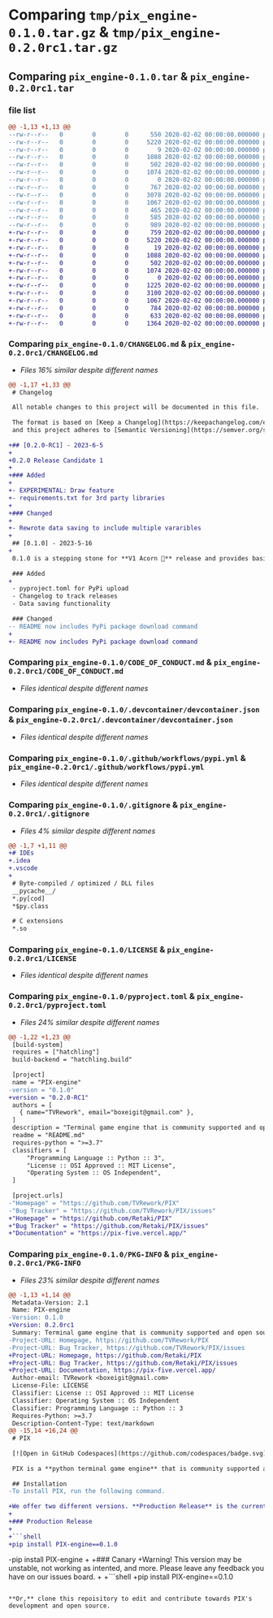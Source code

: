 # Comparing `tmp/pix_engine-0.1.0.tar.gz` & `tmp/pix_engine-0.2.0rc1.tar.gz`

## Comparing `pix_engine-0.1.0.tar` & `pix_engine-0.2.0rc1.tar`

### file list

```diff
@@ -1,13 +1,13 @@
--rw-r--r--   0        0        0      550 2020-02-02 00:00:00.000000 pix_engine-0.1.0/CHANGELOG.md
--rw-r--r--   0        0        0     5220 2020-02-02 00:00:00.000000 pix_engine-0.1.0/CODE_OF_CONDUCT.md
--rw-r--r--   0        0        0        9 2020-02-02 00:00:00.000000 pix_engine-0.1.0/CONTRIBUTING.md
--rw-r--r--   0        0        0     1088 2020-02-02 00:00:00.000000 pix_engine-0.1.0/.devcontainer/devcontainer.json
--rw-r--r--   0        0        0      502 2020-02-02 00:00:00.000000 pix_engine-0.1.0/.github/dependabot.yml
--rw-r--r--   0        0        0     1074 2020-02-02 00:00:00.000000 pix_engine-0.1.0/.github/workflows/pypi.yml
--rw-r--r--   0        0        0        0 2020-02-02 00:00:00.000000 pix_engine-0.1.0/pix/__init__.py
--rw-r--r--   0        0        0      767 2020-02-02 00:00:00.000000 pix_engine-0.1.0/pix/pix.py
--rw-r--r--   0        0        0     3078 2020-02-02 00:00:00.000000 pix_engine-0.1.0/.gitignore
--rw-r--r--   0        0        0     1067 2020-02-02 00:00:00.000000 pix_engine-0.1.0/LICENSE
--rw-r--r--   0        0        0      465 2020-02-02 00:00:00.000000 pix_engine-0.1.0/README.md
--rw-r--r--   0        0        0      585 2020-02-02 00:00:00.000000 pix_engine-0.1.0/pyproject.toml
--rw-r--r--   0        0        0      989 2020-02-02 00:00:00.000000 pix_engine-0.1.0/PKG-INFO
+-rw-r--r--   0        0        0      759 2020-02-02 00:00:00.000000 pix_engine-0.2.0rc1/CHANGELOG.md
+-rw-r--r--   0        0        0     5220 2020-02-02 00:00:00.000000 pix_engine-0.2.0rc1/CODE_OF_CONDUCT.md
+-rw-r--r--   0        0        0       19 2020-02-02 00:00:00.000000 pix_engine-0.2.0rc1/requirements.txt
+-rw-r--r--   0        0        0     1088 2020-02-02 00:00:00.000000 pix_engine-0.2.0rc1/.devcontainer/devcontainer.json
+-rw-r--r--   0        0        0      502 2020-02-02 00:00:00.000000 pix_engine-0.2.0rc1/.github/dependabot.yml
+-rw-r--r--   0        0        0     1074 2020-02-02 00:00:00.000000 pix_engine-0.2.0rc1/.github/workflows/pypi.yml
+-rw-r--r--   0        0        0        0 2020-02-02 00:00:00.000000 pix_engine-0.2.0rc1/pix/__init__.py
+-rw-r--r--   0        0        0     1225 2020-02-02 00:00:00.000000 pix_engine-0.2.0rc1/pix/engine.py
+-rw-r--r--   0        0        0     3100 2020-02-02 00:00:00.000000 pix_engine-0.2.0rc1/.gitignore
+-rw-r--r--   0        0        0     1067 2020-02-02 00:00:00.000000 pix_engine-0.2.0rc1/LICENSE
+-rw-r--r--   0        0        0      784 2020-02-02 00:00:00.000000 pix_engine-0.2.0rc1/README.md
+-rw-r--r--   0        0        0      633 2020-02-02 00:00:00.000000 pix_engine-0.2.0rc1/pyproject.toml
+-rw-r--r--   0        0        0     1364 2020-02-02 00:00:00.000000 pix_engine-0.2.0rc1/PKG-INFO
```

### Comparing `pix_engine-0.1.0/CHANGELOG.md` & `pix_engine-0.2.0rc1/CHANGELOG.md`

 * *Files 16% similar despite different names*

```diff
@@ -1,17 +1,33 @@
 # Changelog
 
 All notable changes to this project will be documented in this file.
 
 The format is based on [Keep a Changelog](https://keepachangelog.com/en/1.0.0/),
 and this project adheres to [Semantic Versioning](https://semver.org/spec/v2.0.0.html).
 
+## [0.2.0-RC1] - 2023-6-5
+
+0.2.0 Release Candidate 1
+
+### Added
+
+- EXPERIMENTAL: Draw feature
+- requirements.txt for 3rd party libraries
+
+### Changed
+
+- Rewrote data saving to include multiple vararibles
+
 ## [0.1.0] - 2023-5-16
+
 0.1.0 is a stepping stone for **V1 Acorn 🥜** release and provides basic foundations for future releases.
 
 ### Added
+
 - pyproject.toml for PyPi upload
 - Changelog to track releases
 - Data saving functionality
 
 ### Changed
-- README now includes PyPi package download command
+
+- README now includes PyPi package download command
```

### Comparing `pix_engine-0.1.0/CODE_OF_CONDUCT.md` & `pix_engine-0.2.0rc1/CODE_OF_CONDUCT.md`

 * *Files identical despite different names*

### Comparing `pix_engine-0.1.0/.devcontainer/devcontainer.json` & `pix_engine-0.2.0rc1/.devcontainer/devcontainer.json`

 * *Files identical despite different names*

### Comparing `pix_engine-0.1.0/.github/workflows/pypi.yml` & `pix_engine-0.2.0rc1/.github/workflows/pypi.yml`

 * *Files identical despite different names*

### Comparing `pix_engine-0.1.0/.gitignore` & `pix_engine-0.2.0rc1/.gitignore`

 * *Files 4% similar despite different names*

```diff
@@ -1,7 +1,11 @@
+# IDEs
+.idea
+.vscode
+
 # Byte-compiled / optimized / DLL files
 __pycache__/
 *.py[cod]
 *$py.class
 
 # C extensions
 *.so
```

### Comparing `pix_engine-0.1.0/LICENSE` & `pix_engine-0.2.0rc1/LICENSE`

 * *Files identical despite different names*

### Comparing `pix_engine-0.1.0/pyproject.toml` & `pix_engine-0.2.0rc1/pyproject.toml`

 * *Files 24% similar despite different names*

```diff
@@ -1,22 +1,23 @@
 [build-system]
 requires = ["hatchling"]
 build-backend = "hatchling.build"
 
 [project]
 name = "PIX-engine"
-version = "0.1.0"
+version = "0.2.0-RC1"
 authors = [
   { name="TVRework", email="boxeigit@gmail.com" },
 ]
 description = "Terminal game engine that is community supported and open source"
 readme = "README.md"
 requires-python = ">=3.7"
 classifiers = [
     "Programming Language :: Python :: 3",
     "License :: OSI Approved :: MIT License",
     "Operating System :: OS Independent",
 ]
 
 [project.urls]
-"Homepage" = "https://github.com/TVRework/PIX"
-"Bug Tracker" = "https://github.com/TVRework/PIX/issues"
+"Homepage" = "https://github.com/Retaki/PIX"
+"Bug Tracker" = "https://github.com/Retaki/PIX/issues"
+"Documentation" = "https://pix-five.vercel.app/"
```

### Comparing `pix_engine-0.1.0/PKG-INFO` & `pix_engine-0.2.0rc1/PKG-INFO`

 * *Files 23% similar despite different names*

```diff
@@ -1,13 +1,14 @@
 Metadata-Version: 2.1
 Name: PIX-engine
-Version: 0.1.0
+Version: 0.2.0rc1
 Summary: Terminal game engine that is community supported and open source
-Project-URL: Homepage, https://github.com/TVRework/PIX
-Project-URL: Bug Tracker, https://github.com/TVRework/PIX/issues
+Project-URL: Homepage, https://github.com/Retaki/PIX
+Project-URL: Bug Tracker, https://github.com/Retaki/PIX/issues
+Project-URL: Documentation, https://pix-five.vercel.app/
 Author-email: TVRework <boxeigit@gmail.com>
 License-File: LICENSE
 Classifier: License :: OSI Approved :: MIT License
 Classifier: Operating System :: OS Independent
 Classifier: Programming Language :: Python :: 3
 Requires-Python: >=3.7
 Description-Content-Type: text/markdown
@@ -15,14 +16,24 @@
 # PIX
 
 [![Open in GitHub Codespaces](https://github.com/codespaces/badge.svg)](https://codespaces.new/TVRework/PIX?quickstart=1)
 
 PIX is a **python terminal game engine** that is community supported and open source. Develop **games 🎮** _(and applications)_ with **ease.**
 
 ## Installation
-To install PIX, run the following command.
 
+We offer two different versions. **Production Release** is the currently supported version while **Canary** is all RCs, alphas, and betas.
+
+### Production Release
+
+```shell
+pip install PIX-engine==0.1.0
 ```
-pip install PIX-engine
+
+### Canary
+Warning! This version may be unstable, not working as intented, and more. Please leave any feedback you have on our issues board.
+
+```shell
+pip install PIX-engine==0.1.0
 ```
 
 **Or,** clone this repoisitory to edit and contribute towards PIX's development and open source.
```

